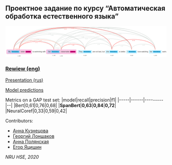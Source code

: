 ## Проектное задание по курсу “Автоматическая обработка естественного языка”

![](image.png)

### [Rewiew (eng)](https://docs.google.com/document/d/1FYkekhNb7sOFXjIawUwOUmNSuf0j3NyQ8ddWlJeaA0k/edit?usp=sharing)

[Presentation (rus)](https://docs.google.com/presentation/d/1EhnfB3wuJFnXnpF3jcF5z0zpGHSagnKs5mm5RUwsXhQ/edit?usp=sharing)

[Model predictions](https://docs.google.com/spreadsheets/d/1An5a-AwULjZdOwNeOJpzQCXnwK169yWyskPuAGYe9_c/edit?usp=sharing)

Metrics on a GAP test set:
|model|recall|precision|f1|
|-----|------|---------|--|
|Bert|0,61|0,76|0,68|
|**SpanBert**|**0,63**|**0,84**|**0,72**|
|NeuralCoref|0,33|0,59|0,42|

Contributors:
- [Анна Кузнецова](https://github.com/kuzanna2016)
- [Георгий Лоншаков](https://github.com/miltend)
- [Анна Полянская](https://github.com/polyankaglade)
- [Егор Яцишин](https://github.com/toskn)

*NRU HSE, 2020*
